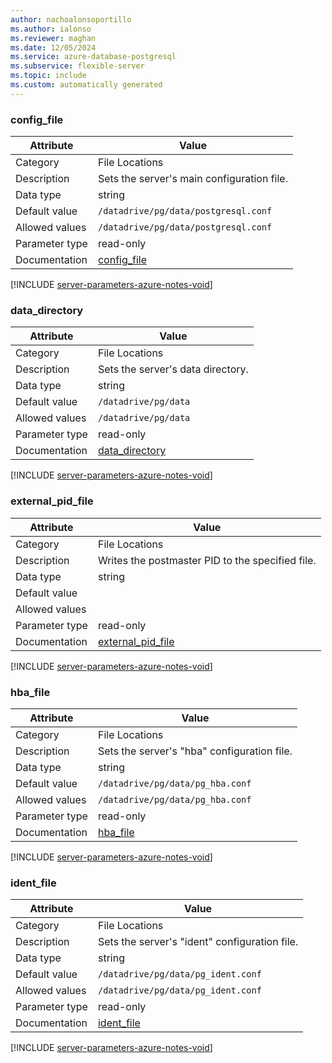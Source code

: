 ```yaml
---
author: nachoalonsoportillo
ms.author: ialonso
ms.reviewer: maghan
ms.date: 12/05/2024
ms.service: azure-database-postgresql
ms.subservice: flexible-server
ms.topic: include
ms.custom: automatically generated
---
```

### config_file

| Attribute      | Value                                                      |
|----------------|------------------------------------------------------------|
| Category       | File Locations |
| Description    | Sets the server's main configuration file.       |
| Data type      | string    |
| Default value  | `/datadrive/pg/data/postgresql.conf` |
| Allowed values | `/datadrive/pg/data/postgresql.conf` |
| Parameter type | read-only      |
| Documentation  | [config_file](https://www.postgresql.org/docs/15/runtime-config-file-locations.html#GUC-CONFIG-FILE)             |


[!INCLUDE [server-parameters-azure-notes-void](./server-parameters-azure-notes-void.md)]



### data_directory

| Attribute      | Value                                                      |
|----------------|------------------------------------------------------------|
| Category       | File Locations |
| Description    | Sets the server's data directory.                |
| Data type      | string    |
| Default value  | `/datadrive/pg/data`                 |
| Allowed values | `/datadrive/pg/data`                 |
| Parameter type | read-only      |
| Documentation  | [data_directory](https://www.postgresql.org/docs/15/runtime-config-file-locations.html#GUC-DATA-DIRECTORY)       |


[!INCLUDE [server-parameters-azure-notes-void](./server-parameters-azure-notes-void.md)]



### external_pid_file

| Attribute      | Value                                                      |
|----------------|------------------------------------------------------------|
| Category       | File Locations |
| Description    | Writes the postmaster PID to the specified file. |
| Data type      | string    |
| Default value  |                                      |
| Allowed values |                                      |
| Parameter type | read-only      |
| Documentation  | [external_pid_file](https://www.postgresql.org/docs/15/runtime-config-file-locations.html#GUC-EXTERNAL-PID-FILE) |


[!INCLUDE [server-parameters-azure-notes-void](./server-parameters-azure-notes-void.md)]



### hba_file

| Attribute      | Value                                                      |
|----------------|------------------------------------------------------------|
| Category       | File Locations |
| Description    | Sets the server's \"hba\" configuration file.    |
| Data type      | string    |
| Default value  | `/datadrive/pg/data/pg_hba.conf`     |
| Allowed values | `/datadrive/pg/data/pg_hba.conf`     |
| Parameter type | read-only      |
| Documentation  | [hba_file](https://www.postgresql.org/docs/15/runtime-config-file-locations.html#GUC-HBA-FILE)                   |


[!INCLUDE [server-parameters-azure-notes-void](./server-parameters-azure-notes-void.md)]



### ident_file

| Attribute      | Value                                                      |
|----------------|------------------------------------------------------------|
| Category       | File Locations |
| Description    | Sets the server's \"ident\" configuration file.  |
| Data type      | string    |
| Default value  | `/datadrive/pg/data/pg_ident.conf`   |
| Allowed values | `/datadrive/pg/data/pg_ident.conf`   |
| Parameter type | read-only      |
| Documentation  | [ident_file](https://www.postgresql.org/docs/15/runtime-config-file-locations.html#GUC-IDENT-FILE)               |


[!INCLUDE [server-parameters-azure-notes-void](./server-parameters-azure-notes-void.md)]



